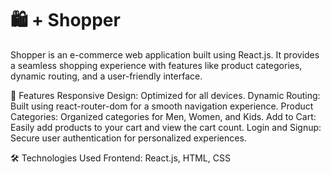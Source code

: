 # 🛍️ + Shopper

Shopper is an e-commerce web application built using React.js. It provides a seamless shopping experience with features like product categories, dynamic routing, and a user-friendly interface.


🚀 Features
Responsive Design: Optimized for all devices.
Dynamic Routing: Built using react-router-dom for a smooth navigation experience.
Product Categories: Organized categories for Men, Women, and Kids.
Add to Cart: Easily add products to your cart and view the cart count.
Login and Signup: Secure user authentication for personalized experiences.


🛠️ Technologies Used
Frontend: React.js, HTML, CSS
